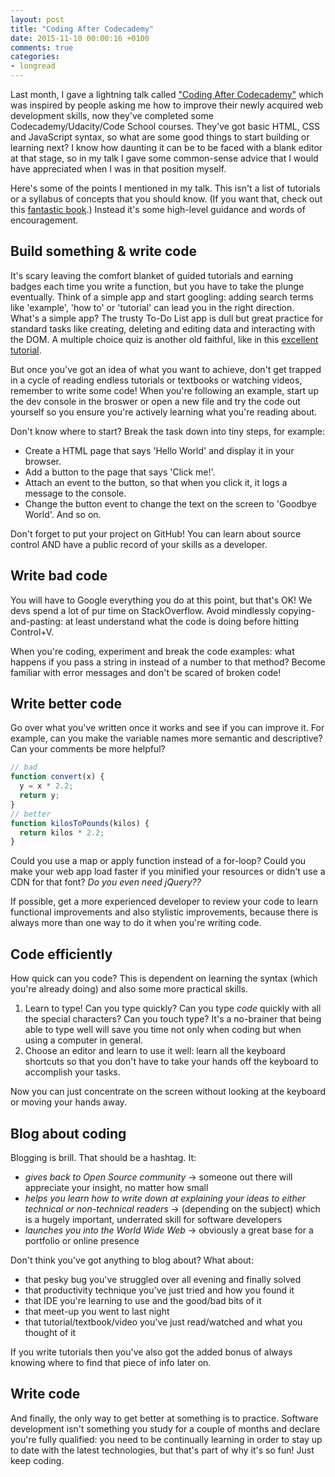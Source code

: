 ```yaml
---
layout: post
title: "Coding After Codecademy"
date: 2015-11-10 00:00:16 +0100
comments: true
categories:
- longread
---
```


Last month, I gave a lightning talk called ["Coding After Codecademy"](https://www.youtube.com/watch?v=Ofo6NvZtz3A&feature=youtu.be) which was inspired by people asking me how to improve their newly acquired web development skills, now they've completed some Codecademy/Udacity/Code School courses. They've got basic HTML, CSS and JavaScript syntax, so what are some good things to start building or learning next? I know how daunting it can be to be faced with a blank editor at that stage, so in my talk I gave some common-sense advice that I would have appreciated when I was in that position myself.

Here's some of the points I mentioned in my talk. This isn't a list of tutorials or a syllabus of concepts that you should know. (If you want that, check out this [fantastic book](https://www.gitbook.com/book/frontendmasters/front-end-handbook/details).) Instead it's some high-level guidance and words of encouragement.

## Build something & write code

It's scary leaving the comfort blanket of guided tutorials and earning badges each time you write a function, but you have to take the plunge eventually. Think of a simple app and start googling: adding search terms like 'example', 'how to' or 'tutorial' can lead you in the right direction. What's a simple app? The trusty To-Do List app is dull but great practice for standard tasks like creating, deleting and editing data and interacting with the DOM. A multiple choice quiz is another old faithful, like in this [excellent tutorial](http://javascriptissexy.com/how-to-learn-javascript-properly/).

But once you've got an idea of what you want to achieve, don't get trapped in a cycle of reading endless tutorials or textbooks or watching videos, remember to write some code! When you're following an example, start up the dev console in the broswer or open a new file and try the code out yourself so you ensure you're actively learning what you're reading about.

Don't know where to start? Break the task down into tiny steps, for example:

  * Create a HTML page that says 'Hello World' and display it in your browser.
  * Add a button to the page that says 'Click me!'.
  * Attach an event to the button, so that when you click it, it logs a message to the console.
  * Change the button event to change the text on the screen to 'Goodbye World'. And so on.

Don't forget to put your project on GitHub! You can learn about source control AND have a public record of your skills as a developer.

## Write bad code

You will have to Google everything you do at this point, but that's OK! We devs spend a lot of pur time on StackOverflow. Avoid mindlessly copying-and-pasting: at least understand what the code is doing before hitting Control+V.

When you're coding, experiment and break the code examples: what happens if you pass a string in instead of a number to that method? Become familiar with error messages and don't be scared of broken code!

## Write better code

Go over what you've written once it works and see if you can improve it. For example, can you make the variable names more semantic and descriptive? Can your comments be more helpful?

```javascript
// bad
function convert(x) {
  y = x * 2.2;
  return y;
}
// better
function kilosToPounds(kilos) {
  return kilos * 2.2;
}
```

Could you use a map or apply function instead of a for-loop? Could you make your web app load faster if you minified your resources or didn't use a CDN for that font? _Do you even need jQuery??_

If possible, get a more experienced developer to review your code to learn functional improvements and also stylistic improvements, because there is always more than one way to do it when you're writing code.

## Code efficiently

How quick can you code? This is dependent on learning the syntax (which you're already doing) and also some more practical skills.

1. Learn to type! Can you type quickly? Can you type _code_ quickly with all the special characters? Can you touch type? It's a no-brainer that being able to type well will save you time not only when coding but when using a computer in general.     
2. Choose an editor and learn to use it well: learn all the keyboard shortcuts so that you don't have to take your hands off the keyboard to accomplish your tasks.

Now you can just concentrate on the screen without looking at the keyboard or moving your hands away.

## Blog about coding

Blogging is brill. That should be a hashtag. It:

* _gives back to Open Source community_ -> someone out there will appreciate your insight, no matter how small
* _helps you learn how to write down at explaining your ideas to either technical or non-technical readers_ -> (depending on the subject) which is a hugely important, underrated skill for software developers
* _launches you into the World Wide Web_ -> obviously a great base for a portfolio or online presence

Don't think you've got anything to blog about? What about:

+ that pesky bug you've struggled over all evening and finally solved
+ that productivity technique you've just tried and how you found it
+ that IDE you're learning to use and the good/bad bits of it
+ that meet-up you went to last night
+ that tutorial/textbook/video you've just read/watched and what you thought of it

If you write tutorials then you've also got the added bonus of always knowing where to find that piece of info later on.

## Write code

And finally, the only way to get better at something is to practice. Software development isn't something you study for a couple of months and declare you're fully qualified: you need to be continually learning in order to stay up to date with the latest technologies, but that's part of why it's so fun! Just keep coding.

